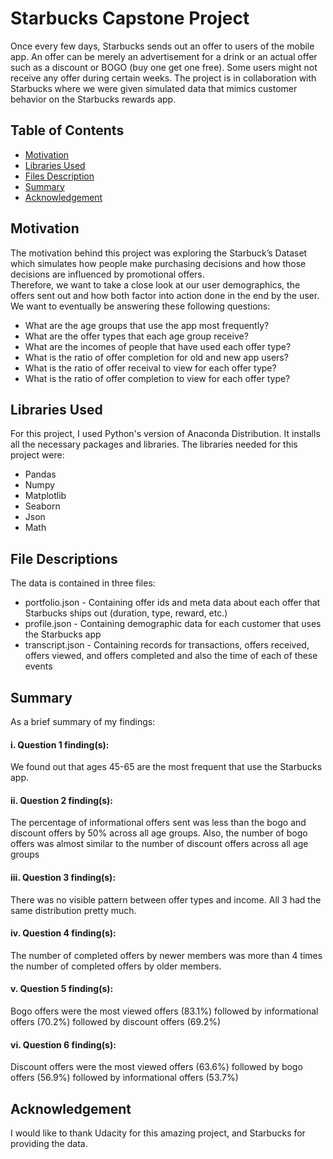 # Starbucks Capstone Project
Once every few days, Starbucks sends out an offer to users of the mobile app. An offer can be merely an advertisement for a drink or an actual offer such as a discount or BOGO (buy one get one free). Some users might not receive any offer during certain weeks. The project is in collaboration with Starbucks where we were given simulated data that mimics customer behavior on the Starbucks rewards app.

## Table of Contents
* [Motivation](#moti)   
* [Libraries Used](#prerequisite)
* [Files Description](#desc)  
* [Summary](#summary) 
* [Acknowledgement](#acknow)  

<a name="moti"></a>
## Motivation
The motivation behind this project was exploring the Starbuck’s Dataset which simulates how people make purchasing decisions and how those decisions are influenced by promotional offers.   
Therefore, we want to take a close look at our user demographics, the offers sent out and how both factor into action done in the end by the user. We want to eventually be answering these following questions:
* What are the age groups that use the app most frequently?
* What are the offer types that each age group receive?
* What are the incomes of people that have used each offer type?
* What is the ratio of offer completion for old and new app users?
* What is the ratio of offer receival to view for each offer type?
* What is the ratio of offer completion to view for each offer type?

<a name="prerequisite"/></a>
## Libraries Used
For this project, I used Python's version of Anaconda Distribution. It installs all the necessary packages and libraries. The libraries needed for this project were: 
* Pandas
* Numpy
* Matplotlib
* Seaborn
* Json
* Math

<a name="desc"></a>
## File Descriptions
The data is contained in three files:

* portfolio.json - Containing offer ids and meta data about each offer that Starbucks ships out (duration, type, reward, etc.)
* profile.json - Containing demographic data for each customer that uses the Starbucks app
* transcript.json - Containing records for transactions, offers received, offers viewed, and offers completed and also the time of each of these events

<a name="summary"/></a>
## Summary
As a brief summary of my findings:
#### i. Question 1 finding(s):
We found out that ages 45-65 are the most frequent that use the Starbucks app.

#### ii. Question 2 finding(s):
The percentage of informational offers sent was less than the bogo and discount offers by 50% across all age groups. Also, the number of bogo offers was almost similar to the number of discount offers across all age groups

#### iii. Question 3 finding(s):
There was no visible pattern between offer types and income. All 3 had the same distribution pretty much.

#### iv. Question 4 finding(s):
The number of completed offers by newer members was more than 4 times the number of completed offers by older members.

#### v. Question 5 finding(s):
Bogo offers were the most viewed offers (83.1%) followed by informational offers (70.2%) followed by discount offers (69.2%)

#### vi. Question 6 finding(s):
Discount offers were the most viewed offers (63.6%) followed by bogo offers (56.9%) followed by informational offers (53.7%)

<a name="acknow"/></a>
## Acknowledgement
I would like to thank Udacity for this amazing project, and Starbucks for providing the data.
